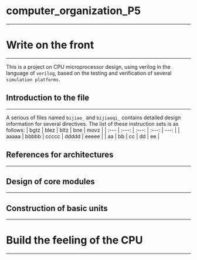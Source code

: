 # computer_organization_P5
---
# Write on the front
---
This is a project on CPU microprocessor design, using verilog in the language of `verilog`, based on the testing and verification of several `simulation platforms`.

## Introduction to the file
---
A serious of files named `bijiao_` and `bijiaoqi_` contains detailed design information for several directives. The list of these instruction sets is as follows:
| bgtz | blez | bltz | bne | movz |
| :--- | :---: | :---: | :---: | ---: |
| aaaaa | bbbbb | ccccc | ddddd | eeeee |
| aa | bb | cc | dd | ee |

## References for architectures
---

## Design of core modules
---

## Construction of basic units
---

# Build the feeling of the CPU
---

